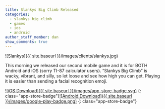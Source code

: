 ```yaml
---
title: Slankys Big Climb Released
categories:
  - slankys big climb
  - games
  - ios
  - android
author_staff_member: dan
show_comments: true
---
```


![Slankys]({{ site.baseurl }}/images/clients/slankys.jpg)

This morning we released our second mobile game and it is for BOTH Android and iOS (sorry TI-87 calculator users). “Slankys Big Climb” is wacky, vibrant, and silly, so let loose and see how high you can get. Playing it is easier than sending a facial recognition emoji.

[![iOS Download]({{ site.baseurl }}/images/app-store-badge.svg)](https://itunes.apple.com/us/app/slankys-big-climb-endless-run/id1280790074?mt=8)
{: class="app-store-badge"}[![Android Download]({{ site.baseurl }}/images/google-play-badge.png)](https://play.google.com/store/apps/details?id=com.base11studios.infiniteclimb&hl=en)
{: class="app-store-badge"}
